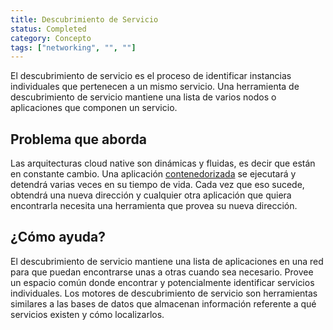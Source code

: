 ```yaml
---
title: Descubrimiento de Servicio
status: Completed
category: Concepto
tags: ["networking", "", ""]
---
```


El descubrimiento de servicio es el proceso de identificar instancias individuales que pertenecen a un mismo servicio.
Una herramienta de descubrimiento de servicio mantiene una lista de varios nodos o aplicaciones que componen un servicio.

## Problema que aborda

Las arquitecturas cloud native son dinámicas y fluidas, es decir que están en constante cambio.
Una aplicación [contenedorizada](/es/containerization/) se ejecutará y detendrá varias veces en su tiempo de vida.
Cada vez que eso sucede, obtendrá una nueva dirección y
cualquier otra aplicación que quiera encontrarla necesita una herramienta que provea su nueva dirección.

## ¿Cómo ayuda?

El descubrimiento de servicio mantiene una lista de aplicaciones en una red para que puedan encontrarse unas a otras cuando sea necesario.
Provee un espacio común donde encontrar y potencialmente identificar servicios individuales.
Los motores de descubrimiento de servicio son herramientas similares a las bases de datos que almacenan información referente a qué servicios existen y cómo localizarlos.